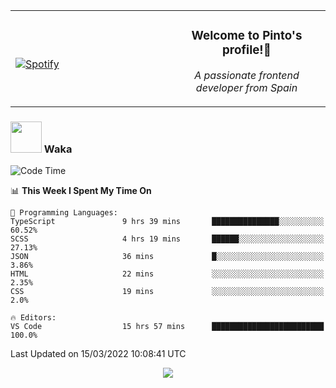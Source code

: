 <table width="100%" align="center"> 
  <tr>
  <td width="50%">
      
&nbsp; <br> [![Spotify](https://novatorem-zeta-rust.vercel.app/api/spotify)](https://open.spotify.com/user/novatorem-zeta-rust)

  </td>
  <td width="50%">
    <h3 align="center">Welcome to Pinto's profile!👋</h3>
    <p align="center"><em>A passionate frontend developer from Spain</em></p>
  </td>
  </table>

### <img src="https://media.giphy.com/media/VgCDAzcKvsR6OM0uWg/giphy.gif" width="50"> Waka

  <!--START_SECTION:waka-->
![Code Time](http://img.shields.io/badge/Code%20Time-137%20hrs%2055%20mins-blue)

📊 **This Week I Spent My Time On** 

```text
💬 Programming Languages: 
TypeScript               9 hrs 39 mins       ███████████████░░░░░░░░░░   60.52% 
SCSS                     4 hrs 19 mins       ██████░░░░░░░░░░░░░░░░░░░   27.13% 
JSON                     36 mins             █░░░░░░░░░░░░░░░░░░░░░░░░   3.86% 
HTML                     22 mins             ░░░░░░░░░░░░░░░░░░░░░░░░░   2.35% 
CSS                      19 mins             ░░░░░░░░░░░░░░░░░░░░░░░░░   2.0%

🔥 Editors: 
VS Code                  15 hrs 57 mins      █████████████████████████   100.0%

```


 Last Updated on 15/03/2022 10:08:41 UTC
<!--END_SECTION:waka-->

<div align="center">
<img src="https://github-readme-stats-gilt-tau.vercel.app/api/top-langs/?username=pinto-hub&layout=compact&theme=dracula" />
</div>
